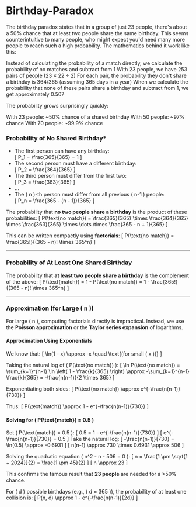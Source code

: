 # Birthday-Paradox

The birthday paradox states that in a group of just 23 people, there's about a 50% chance that at least two people share the same birthday. This seems counterintuitive to many people, who might expect you'd need many more people to reach such a high probability.
The mathematics behind it work like this:

Instead of calculating the probability of a match directly, we calculate the probability of no matches and subtract from 1
With 23 people, we have 253 pairs of people (23 × 22 ÷ 2)
For each pair, the probability they don't share a birthday is 364/365 (assuming 365 days in a year)
When we calculate the probability that none of these pairs share a birthday and subtract from 1, we get approximately 0.507

The probability grows surprisingly quickly:

With 23 people: ~50% chance of a shared birthday
With 50 people: ~97% chance
With 70 people: ~99.9% chance

###  Probability of No Shared Birthday*
- The first person can have any birthday:  
  \[
  P_1 = \frac{365}{365} = 1
  \]
- The second person must have a different birthday:  
  \[
  P_2 = \frac{364}{365}
  \]
- The third person must differ from the first two:  
  \[
  P_3 = \frac{363}{365}
  \]
- ...
- The \( n \)-th person must differ from all previous \( n-1 \) people:  
  \[
  P_n = \frac{365 - (n - 1)}{365}
  \]

The probability that **no two people share a birthday** is the product of these probabilities:
\[
P(\text{no match}) = \frac{365}{365} \times \frac{364}{365} \times \frac{363}{365} \times \dots \times \frac{365 - n + 1}{365}
\]

This can be written compactly using **factorials**:
\[
P(\text{no match}) = \frac{365!}{(365 - n)! \times 365^n}
\]

---

### Probability of At Least One Shared Birthday
The probability that **at least two people share a birthday** is the complement of the above:
\[
P(\text{match}) = 1 - P(\text{no match}) = 1 - \frac{365!}{(365 - n)! \times 365^n}
\]

---

### Approximation (for Large \( n \))
For large \( n \), computing factorials directly is impractical. Instead, we use the **Poisson approximation** or the **Taylor series expansion** of logarithms.

#### Approximation Using Exponentials
We know that:
\[
\ln(1 - x) \approx -x \quad \text{(for small \( x \))}
\]

Taking the natural log of \( P(\text{no match}) \):
\[
\ln P(\text{no match}) = \sum_{k=1}^{n-1} \ln \left( 1 - \frac{k}{365} \right) \approx -\sum_{k=1}^{n-1} \frac{k}{365} = -\frac{n(n-1)}{2 \times 365}
\]

Exponentiating both sides:
\[
P(\text{no match}) \approx e^{-\frac{n(n-1)}{730}}
\]

Thus:
\[
P(\text{match}) \approx 1 - e^{-\frac{n(n-1)}{730}}
\]

#### **Solving for \( P(\text{match}) = 0.5 \)**
Set \( P(\text{match}) = 0.5 \):
\[
0.5 = 1 - e^{-\frac{n(n-1)}{730}}
\]
\[
e^{-\frac{n(n-1)}{730}} = 0.5
\]
Take the natural log:
\[
-\frac{n(n-1)}{730} = \ln(0.5) \approx -0.6931
\]
\[
n(n-1) \approx 730 \times 0.6931 \approx 506
\]

Solving the quadratic equation \( n^2 - n - 506 = 0 \):
\[
n = \frac{1 \pm \sqrt{1 + 2024}}{2} = \frac{1 \pm 45}{2}
\]
\[
n \approx 23
\]

This confirms the famous result that **23 people** are needed for a >50% chance.


For \( d \) possible birthdays (e.g., \( d = 365 \)), the probability of at least one collision is:
\[
P(n, d) \approx 1 - e^{-\frac{n(n-1)}{2d}}
\]

